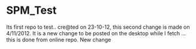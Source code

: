 SPM_Test
========

Its first repo to test.. cre@ted on 23-10-12, this second change is made on 4/11/2012.
It is a  new change to be posted on the desktop while I fetch ... this is done from online repo. New change